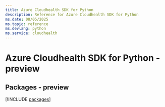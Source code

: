 ```yaml
---
title: Azure Cloudhealth SDK for Python
description: Reference for Azure Cloudhealth SDK for Python
ms.date: 08/05/2025
ms.topic: reference
ms.devlang: python
ms.service: cloudhealth
---
```

# Azure Cloudhealth SDK for Python - preview
## Packages - preview
[!INCLUDE [packages](cloudhealth-index.md)]